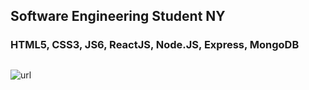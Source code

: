 ## Software Engineering Student NY
### HTML5, CSS3, JS6, ReactJS, Node.JS, Express, MongoDB
##
![url]('https://images.unsplash.com/photo-1504805572947-34fad45aed93?ixlib=rb-1.2.1&ixid=MnwxMjA3fDB8MHxzZWFyY2h8MXx8bGlua2VkaW4lMjBiYWNrZ3JvdW5kfGVufDB8fDB8fA%3D%3D&w=1000&q=80')
<!---
jayl2/jayl2 is a ✨ special ✨ repository because its `README.md` (this file) appears on your GitHub profile.
You can click the Preview link to take a look at your changes.
--->

